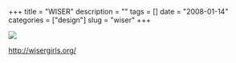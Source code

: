 +++
title = "WISER"
description = ""
tags = []
date = "2008-01-14"
categories = ["design"]
slug = "wiser"
+++


 

  <div id="screens-thumbs" class="clearfix">
    <div class="txt-center" id="design-submission"><a href="http://wisergirls.org/"><img id='bluga-thumbnail-1142' class='bluga-thumbnail large' src='//media.konigi.com/bluga/
wt47f2822d170b8_0.jpg'/></a></div>  
  </div>   
<p><a href="http://wisergirls.org/">http://wisergirls.org/</a></p>




